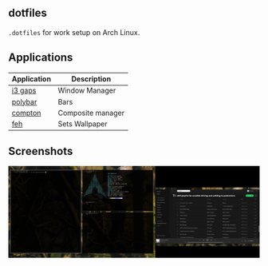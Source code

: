 ## dotfiles

`.dotfiles` for work setup on Arch Linux.

## Applications
| Application | Description |
|-------------|-------------|
| [i3 gaps](https://github.com/Airblader/i3) | Window Manager |
| [polybar](https://github.com/jaagr/polybar) | Bars |
| [compton](https://wiki.archlinux.org/index.php/Compton) | Composite manager |
| [feh](https://feh.finalrewind.org/) | Sets Wallpaper |

## Screenshots
![Screenshot](screenshot.png)
